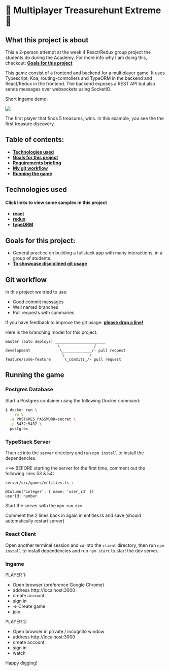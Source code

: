 # 🐶 Multiplayer Treasurehunt Extreme 🐶

## What this project is about

This a 2-person attempt at the week 4 React/Redux group project the students do during the Academy. For more info why I am doing this, checkout: **[Goals for this project](#goals-for-this-project)**

This game consist of a frontend and backend for a multiplayer game. It uses Typescript, Koa, routing-controllers and TypeORM in the backend and React/Redux in the frontend. The backend exposes a REST API but also sends messages over websockets using SocketIO. 

Short ingame demo: 

![](TREASUREHUNT_EXTREME_DEMO.gif)

The first player that finds 5 treasures, wins. In this example, you see the the first treasure discovery.

## Table of contents:

- **[Technologies used](#technologies-used)**
- **[Goals for this project](#goals-for-this-project)**
- **[Requirements briefing](#requirements)**
- **[My git workflow](#my-git-workflow)**
- **[Running the game](#running-the-game)**

## Technologies used

#### Click links to view some samples in this project

- **[react](./client/src/components/games/GameDetails.js)**  
- **[redux](./client/src/reducers/games.js)**  
- **[typeORM](./server/src/games/controller.ts)**  

## Goals for this project:

- General practice on building a fullstack app with many interactions, in a group of students.
- **[To showcase disciplined git usage](#git-workflow)**

## Git workflow

In this project we tried to use:

- Good commit messages
- Well named branches
- Pull requests with summaries

If you have feedback to improve the git usage: **[please drop a line!](https://www.linkedin.com/in/martin-braun-100/)** 

Here is the branching model for this project.

```
master (auto deploys) ______________________
                       \               /
development             \_____________/- pull request
                         \           /
feature/some-feature      \_commits_/- pull request
```

## Running the game

### Postgres Database

Start a Postgres container using the following Docker command:

```bash
$ docker run \
  --rm \
  -e POSTGRES_PASSWORD=secret \
  -p 5432:5432 \
  postgres
```

### TypeStack Server

Then `cd` into the `server` directory and run `npm install` to install the dependencies.

===> BEFORE starting the server for the first time, comment out the following lines 53 & 54:

    server/src/games/entities.ts :

    @Column('integer', { name: 'user_id' })
    userId: number

Start the server with the `npm run dev`

Comment the 2 lines back in again in entities.ts and save (should automatically restart server)

### React Client

Open another terminal session and `cd` into the `client` directory, then run `npm install` to install dependencies and run `npm start` to start the dev server.

### Ingame

PLAYER 1:
- Open browser (preference Google Chrome)
- address http://localhost:3000 
- create account
- sign in
- => Create game 
- join

PLAYER 2:
- Open browser in private / incognito window
- address http://localhost:3000 
- create account
- sign in
- watch

Happy digging!